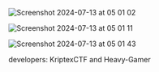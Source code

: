 
![Screenshot 2024-07-13 at 05 01 02](https://github.com/user-attachments/assets/573edba1-19de-4d15-8fc8-c39cf333c2ee)

![Screenshot 2024-07-13 at 05 01 11](https://github.com/user-attachments/assets/d320dcbf-eb99-4a38-84fc-380f2b6c7758)

![Screenshot 2024-07-13 at 05 01 43](https://github.com/user-attachments/assets/0bf8fb73-ea34-4c51-a8d7-d6232fd0303d)


developers: KriptexCTF and Heavy-Gamer
